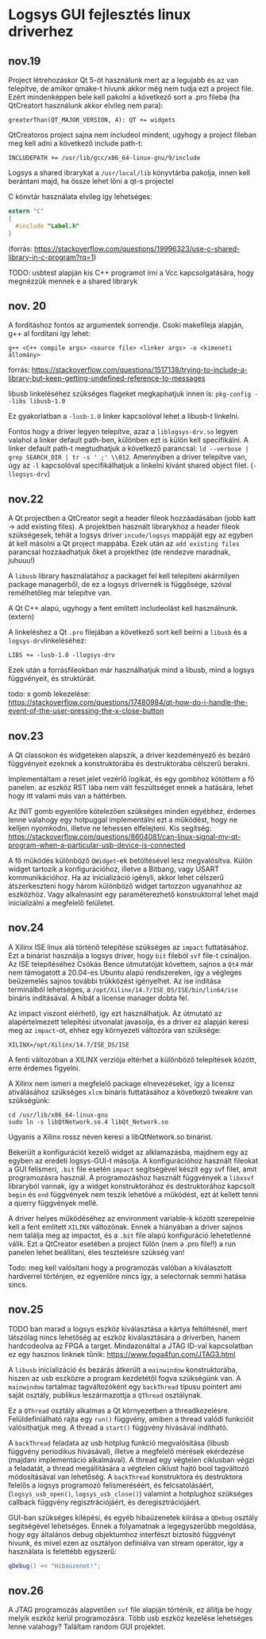# Logsys GUI fejlesztés linux driverhez

## nov.19

Project létrehozáskor Qt 5-öt használunk mert az a legujabb és az van telepítve, de amikor qmake-t hívunk akkor még nem tudja ezt a project file. Ezért mindenképpen bele kell pakolni a következő sort a .pro fileba (ha QtCreatort használunk akkor elvileg nem para):

`greaterThan(QT_MAJOR_VERSION, 4): QT += widgets`

QtCreatoros project sajna nem includeol mindent, ugyhogy a project fileban meg kell adni a következő include path-t:

`INCLUDEPATH += /usr/lib/gcc/x86_64-linux-gnu/9/include`

Logsys a shared ibrarykat a `/usr/local/lib` könyvtárba pakolja, innen kell berántani majd, ha össze lehet lőni a qt-s projectel

C könvtár használata elvileg így lehetséges:

``` C
extern "C"
{
  #include "Label.h"
}
```
(forrás: https://stackoverflow.com/questions/19996323/use-c-shared-library-in-c-program?rq=1)

TODO: usbtest alapján kis C++ programot írni a Vcc kapcsolgatására, hogy megnézzük mennek e a shared libraryk

## nov. 20

A fordításhoz fontos az argumentek sorrendje. Csoki makefileja alapján, g++ al fordítani így lehet:

`g++ <C++ compile args> <source file> <linker args> -o <kimeneti állomány>`

forrás: https://stackoverflow.com/questions/1517138/trying-to-include-a-library-but-keep-getting-undefined-reference-to-messages

libusb linkeléséhez szükséges flageket megkaphatjuk innen is: `pkg-config --libs libusb-1.0`

Ez gyakorlatban a `-lusb-1.0` linker kapcsolóval lehet a libusb-t linkelni.

Fontos hogy a driver legyen telepítve, azaz a `liblogsys-drv.so` legyen valahol a linker default path-ben, különben ezt is külön kell specifikálni. A linker default path-t megtudhatjuk a következő parancsal: `ld --verbose | grep SEARCH_DIR | tr -s ' ;' \\012`. Amennyiben a driver telepítve van, úgy az `-l` kapcsolóval specifikálhatjuk a linkelni kívánt shared object filet. (`-llogsys-drv`)

## nov.22

A Qt projectben a QtCreator segít a header fileok hozzáadásában (jobb katt -> add existing files). A projektben használt librarykhoz a header fileok szükségesek, tehát a logsys driver `incude/logsys` mappáját egy az egyben át kell másolni a Qt project mappába.
Ezek után az `add existing files` parancsal hozzáadhatjuk őket a projekthez (de rendezve maradnak, juhuuu!)

A `libusb` library használatához a packaget fel kell telepíteni akármilyen package managerből, de ez a logsys drivernek is függősége, szóval remélhetőleg már telepítve van.

A Qt C++ alapú, ugyhogy a fent említett includeolást kell használnunk. (extern)

A linkeléshez a Qt `.pro` filejában a következő sort kell beírni a `libusb` és a `logsys-drv`linkeléséhez:

```
LIBS += -lusb-1.0 -llogsys-drv
```

Ezek után a forrásfileokban már használhatjuk mind a libusb, mind a logsys függvényeit, és struktúráit.

todo: x gomb lekezelése: https://stackoverflow.com/questions/17480984/qt-how-do-i-handle-the-event-of-the-user-pressing-the-x-close-button

## nov.23

A Qt classokon és widgeteken alapszik, a driver kezdeményező és bezáró függvényeit ezeknek a konstruktorába és destruktorába célszerű berakni.

Implementáltam a reset jelet vezérlő logikát, és egy gombhoz kötöttem a fő panelen. az eszköz RST lába nem vált feszültséget ennek a hatására, lehet hogy itt valami más van a háttérben.

Az INIT gomb egyenlőre kötelezően szükséges minden egyébhez, érdemes lenne valahogy egy hotpuggal implementálni ezt a működést, hogy ne kelljen nyomkodni, illetve ne lehessen elfelejteni. Kis segítség: https://stackoverflow.com/questions/8604081/can-linux-signal-my-qt-program-when-a-particular-usb-device-is-connected

A fő működés különböző `QWidget`-ek betöltésével lesz megvalósítva. Külön widget tartozik a konfigurációhoz, illetve a Bitbang, vagy USART kommunikációhoz.
Ha az inicializáció igényli, akkor lehet célszerű átszerkeszteni hogy három különböző widget tartozzon ugyanahhoz az eszközhöz. Vagy alkalmasint egy paraméterezhető konstruktorral lehet majd inicializálni a megfelelő felületet.

## nov.24

A Xilinx ISE linux alá történő telepítése szükséges az `impact` futtatásához. Ezt a binárist használja a logsys driver, hogy `bit` fileból `svf` file-t csináljon. Az ISE telepítéséhez Csókás Bence útmutatóját követtem, sajnos a `Qt4` már nem támogatott a 20.04-es Ubuntu alapú rendszereken, így a végleges beüzemelés sajnos további trükközést igényelhet. Az ise indítása terminálból lehetséges, a `/opt/Xilinx/14.7/ISE_DS/ISE/bin/lin64/ise` bináris indításával. A hibát a license manager dobta fel.

 Az impact viszont elérhető, így ezt használhatjuk. Az útmutató az alapértelmezett telepítési útvonalat javasolja, és a driver ez alapján keresi meg az `impact`-ot, ehhez egy környezeti változóra van szüksége:

```
XILINX=/opt/Xilinx/14.7/ISE_DS/ISE
```

A fenti változóban a XILINX verziója eltérhet a különböző telepítések között, erre érdemes figyelni.

A Xilinx nem ismeri a megfelelő package elnevezéseket, így a licensz ativálásához szükséges `xlcm` bináris futtatásához a következő tweakre van szükségünk:

```
cd /usr/lib/x86_64-linux-gnu
sudo ln -s libQtNetwork.so.4 libQt_Network.so

```
Ugyanis a Xilinx rossz néven keresi a libQtNetwork.so binárist.

Bekerült a konfigurációt kezelő widget az alklamazásba, majdnem egy az egyben az eredeti logsys-GUI-t másolja. A konfigurációhoz használt fileokat a GUI felismeri, `.bit` file esetén `impact` segítségével készít egy svf filet, amit programozásra használ. A programozáshoz használt függvények a `libxsvf` libraryból vannak, így a widget konstruktorához és destruktorához kapcsolt `begin` és `end` függvények nem teszik lehetővé a működést, ezt át kellett tenni a querry függvények mellé.

A driver helyes működéséhez az environment variable-k között szerepelnie kell a fent említett `XILINX` változónak. Ennek a hiányában a driver sajnos nem találja meg az impactot, és a `.bit` file alapú konfiguráció lehetetlenné válik. Ezt a QtCreator esetében a project fülön (nem a .pro file!!) a run panelen lehet beállítani, éles tesztelésre szükség van!

Todo: meg kell valósítani hogy a programozás valóban a kiválasztott hardverrel történjen, ez egyenlőre nincs így, a selectornak semmi hatása sincs.

## nov.25

TODO ban marad a logsys eszköz kiválasztása a kártya feltöltésnél, mert látszólag nincs lehetőség az eszköz kiválasztására a driverben, hanem hardcodeolva az FPGA a target. Mindazonáltal a JTAG ID-val kapcsolatban ez egy hasznos linknek tűnik: https://www.fpga4fun.com/JTAG3.html

A `libusb` inicializáció és bezárás átkerült a `mainwindow` konstruktorába, hiszen az usb eszközre a program kezdetétől fogva szükségünk van. A `mainwindow` tartalmaz tagváltozóként egy `backThread` típusu pointert ami saját osztály, publikus leszármazottja a `QThread` osztálynak.

Ez a `QThread` osztály alkalmas a Qt környezetben a threadkezelésre. Felüldefíniálható rajta egy `run()` függvény, amiben a thread valódi funkcióit valósíthatjuk meg. A thread a `start()` függvény hívásával indítható.

A `backThread` feladata az usb hotplug funkció megvalósítása (libusb függvény periodikus hívásával), illetve a megfelelő mérések ekérdezése (majdani implementáció alkalmával). A thread egy végtelen ciklusban végzi a feladatát, a thread megállítására a végtelen ciklust hajtó bool tagváltozó módosításával van lehetőség. A `backThread` konstruktora és destruktora felelős a logsys programozó felismeréséért, és felcsatolásáért, (`logsys_usb_open()`, `logsys_usb_close()`) valamint a hotplughoz szükséges callback függvény regisztrációjáért, és deregisztrációjáért.

GUI-ban szükséges kilépési, és egyéb hibaüzenetek kiírása a `QDebug` osztály segítségével lehetséges. Ennek a folyamatnak a legegyszerűbb megoldása, hogy egy általános debug objektumhoz interfészt biztosító függvényt hívunk, és mivel ezen az osztályon defíniálva van stream operátor, így a használata is felettébb egyszerű:
``` C++
qDebug() << "Hibaüzenet!";

```

## nov.26

A JTAG programozás alapvetően `svf` file alapján történik, ez állítja be hogy melyik eszköz kerül programozásra.
Több usb eszköz kezelése lehetséges lenne valahogy?
Találtam random GUI projektet.
